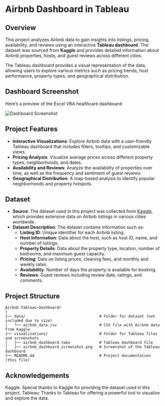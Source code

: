 # Airbnb Dashboard in Tableau

## Overview

This project analyzes Airbnb data to gain insights into listings, pricing, availability, and reviews using an interactive **Tableau dashboard**. The dataset was sourced from **Kaggle** and provides detailed information about Airbnb properties, hosts, and guest reviews across different cities.

The Tableau dashboard provides a visual representation of the data, allowing users to explore various metrics such as pricing trends, host performance, property types, and geographical distribution.

## Dashboard Screenshot

Here’s a preview of the Excel VBA healthcare dashboard:

![Dashboard Screenshot](tableau_dashboard.png)

## Project Features

- **Interactive Visualizations**: Explore Airbnb data with a user-friendly Tableau dashboard that includes filters, tooltips, and customizable views.
- **Pricing Analysis**: Visualize average prices across different property types, neighborhoods, and dates.
- **Availability and Reviews**: Analyze the availability of properties over time, as well as the frequency and sentiment of guest reviews.
- **Geographical Distribution**: A map-based analysis to identify popular neighborhoods and property hotspots.

## Dataset

- **Source**: The dataset used in this project was collected from [Kaggle](https://www.kaggle.com/), which provides extensive data on Airbnb listings in various cities worldwide.
- **Dataset Description**: The dataset contains information such as:
  - **Listing ID**: Unique identifier for each Airbnb listing.
  - **Host Information**: Data about the host, such as host ID, name, and number of listings.
  - **Property Details**: Data about the property type, location, number of bedrooms, and maximum guest capacity.
  - **Pricing**: Data on listing prices, cleaning fees, and monthly and weekly rates.
  - **Availability**: Number of days the property is available for booking.
  - **Reviews**: Guest reviews including review date, ratings, and comments.

## Project Structure

```plaintext
Airbnb-Tableau-Dashboard/
│
├── data/                                 # Folder for dataset (not included due to size)
│   └── airbnb_data.csv                   # CSV file with Airbnb data from Kaggle
├── visualizations/                       # Folder for Tableau files and screenshots
│   ├── airbnb_dashboard.twbx             # Tableau dashboard file
│   ├── airbnb_dashboard_screenshot.png   # Screenshot of the Tableau dashboard
├── README.md                             # Project documentation (this file)
```
## Acknowledgements
Kaggle: Special thanks to Kaggle for providing the dataset used in this project.
Tableau: Thanks to Tableau for offering a powerful tool to visualize and explore the data.
